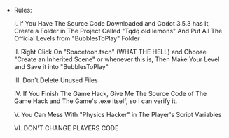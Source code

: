 - Rules:

  I. If You Have The Source Code Downloaded and Godot 3.5.3 has It, Create a Folder in The Project Called "Tqdq old lemons" And Put All The Official Levels from "BubblesToPlay" Folder
  
  II. Right Click On "Spacetoon.tscn" (WHAT THE HELL) and Choose "Create an Inherited Scene" or whenever this is, Then Make Your Level and Save it into "BubblesToPlay"
  
  III. Don't Delete Unused Files
  
  IV. If You Finish The Game Hack, Give Me The Source Code of The Game Hack and The Game's .exe itself, so I can verify it.
  
  V. You Can Mess With "Physics Hacker" in The Player's Script Variables
  
  VI. DON'T CHANGE PLAYERS CODE
